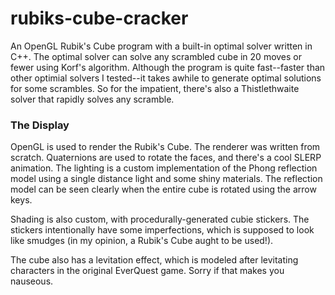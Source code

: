 # rubiks-cube-cracker

An OpenGL Rubik's Cube program with a built-in optimal solver written in C++.  The optimal solver can solve any scrambled cube in 20 moves or fewer using Korf's algorithm.  Although the program is quite fast--faster than other optimial solvers I tested--it takes awhile to generate optimal solutions for some scrambles.  So for the impatient, there's also a Thistlethwaite solver that rapidly solves any scramble.

### The Display

OpenGL is used to render the Rubik's Cube.  The renderer was written from scratch.  Quaternions are used to rotate the faces, and there's a cool SLERP animation.  The lighting is a custom implementation of the Phong reflection model using a single distance light and some shiny materials.  The reflection model can be seen clearly when the entire cube is rotated using the arrow keys.

Shading is also custom, with procedurally-generated cubie stickers.  The stickers intentionally have some imperfections, which is supposed to look like smudges (in my opinion, a Rubik's Cube aught to be used!).

The cube also has a levitation effect, which is modeled after levitating characters in the original EverQuest game.  Sorry if that makes you nauseous.
